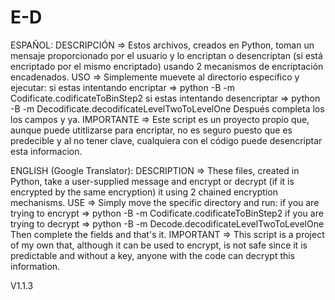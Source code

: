 # E-D

ESPAÑOL:
  DESCRIPCIÓN =>
    Estos archivos, creados en Python, toman un mensaje proporcionado por el usuario y lo encriptan o desencriptan (si está encriptado por el mismo encriptado) usando 2 mecanismos de encriptación encadenados.
  USO =>
    Simplemente muevete al directorio especifico y ejecutar:
      si estas intentando encriptar => python -B -m Codificate.codificateToBinStep2
      si estas intentando desencriptar => python -B -m Decodificate.decodificateLevelTwoToLevelOne
    Después completa los los campos y ya.
  IMPORTANTE => 
    Este script es un proyecto propio que, aunque puede utitlizarse para encriptar, no es seguro puesto que es predecible y al no tener clave, cualquiera con el código puede desencriptar   esta informacion.

ENGLISH (Google Translator):
  DESCRIPTION =>
    These files, created in Python, take a user-supplied message and encrypt or decrypt (if it is encrypted by the same encryption) it using 2 chained encryption mechanisms.
  USE =>
    Simply move the specific directory and run:
      if you are trying to encrypt => python -B -m Codificate.codificateToBinStep2
      if you are trying to decrypt => python -B -m Decode.decodificateLevelTwoToLevelOne
    Then complete the fields and that's it.
  IMPORTANT =>
    This script is a project of my own that, although it can be used to encrypt, is not safe since it is predictable and without a key, anyone with the code can decrypt this information.


V1.1.3
